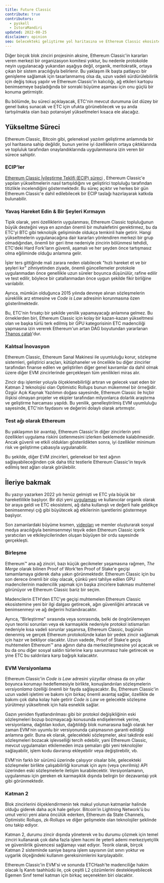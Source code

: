 ```yaml
---
title: Future Classic
contribute: true
contributors:
  - pyskell
  - IstoraMandiri
updated: 2022-08-25
disclaimer: opinion
seo: Gelecekteki geliştirme yol haritasına ve Ethereum Classic ekosisteminde kararların nasıl alındığına, geçmişine ve ilkelerine dayanarak genel bir bakış.
---
```


Diğer birçok blok zinciri projesinin aksine, Ethereum Classic'in kararları veren merkezi bir organizasyon komitesi yoktur, bu nedenle protokolde neyin uygulanacağı yukarıdan aşağıya değil, organik, meritokratik, ortaya çıkan bir sistem aracılığıyla belirlenir. Bu yaklaşım ilk başta patlayıcı bir genişleme sağlamak için tasarlanmamış olsa da, uzun vadeli sürdürülebilirlik için değiş tokuş yapılır ve Ethereum Classic'in kalıcılığı, ağ etkileri kartopu benimsemeye başladığında bir sonraki büyüme aşaması için onu güçlü bir konuma getirmiştir.

Bu bölümde, bu süreci açıklayacak, ETC'nin mevcut durumuna üst düzey bir genel bakış sunacak ve ETC için ufukta görünebilecek ve şu anda tartışılmakta olan bazı potansiyel yükseltmeleri kısaca ele alacağız.

## Yükseltme Süreci

Ethereum Classic, Bitcoin gibi, geleneksel yazılım geliştirme anlamında bir yol haritasına sahip değildir, bunun yerine iyi özelliklerin ortaya çıktıklarında ve topluluk tarafından onaylandıklarında uygulanmasına izin veren bir sürece sahiptir.

### ECIP'ler

[Ethereum Classic İyileştirme Teklifi (ECIP) süreci](/development/ecips) , Ethereum Classic'e yapılan yükseltmelerin nasıl tartışıldığını ve geliştirici topluluğu tarafından titizlikle incelendiğini göstermektedir. Bu süreç açıktır ve herkes bir gün Ethereum Classic'e dahil edilebilecek bir ECIP taslağı hazırlayarak katkıda bulunabilir.

### Yavaş Hareket Edin & Bir Şeyleri Kırmayın

Tipik olarak, yeni özelliklerin uygulanması, Ethereum Classic topluluğunun büyük desteğini veya en azından önemli bir muhalefetini gerektirmez, bu da ETC'yi BTC gibi teknolojik gelişiminde oldukça temkinli hale getirir. Hangi yükseltmelerin uygulanacağına dair kararları yönlendiren merkezi bir grup olmadığından, önemli bir geri itme nedeniyle zincirin bölünmesi tehdidi, ETC'deki Hard Fork'ların güvenli, aşamalı ve her şeyden önce tartışmasız olma eğiliminde olduğu anlamına gelir.

İşler ters gittiğinde mali zarara neden olabilecek "hızlı hareket et ve bir şeyleri kır" zihniyetinden ziyade, önemli güncellemeler protokole uygulanmadan önce genellikle uzun süreler boyunca düşünülür, rafine edilir ve test edilir, böylece bir çatallanmadan önce uygun şekilde fikir birliğine varılabilir.

Ayrıca, mümkün olduğunca 2015 yılında devreye alınan sözleşmelerin süreklilik arz etmesine ve _Code is Law_ adresinin korunmasına özen gösterilmektedir.

Bu, ETC'nin fırsatçı bir şekilde yenilik yapamayacağı anlamına gelmez. Bu örneklerden biri, Ethereum Classic için kolay bir kazan-kazan yükseltmesi olan ve başka türlü terk edilmiş bir GPU kategorisinin ETC madenciliği yapmasına izin vererek Ethereum'un artan DAG boyutundan yararlanan [Thanos çatalı](/knowledge/forks#thanos)'dur.

### Kalıtsal İnovasyon

Ethereum Classic, Ethereum Sanal Makinesi ile uyumluluğu korur, sözleşme sistemleri, geliştirici araçları, kütüphaneler ve öncelikle bu diğer zincirler tarafından finanse edilen ve geliştirilen diğer genel kavramlar da dahil olmak üzere diğer EVM zincirlerinde gerçekleşen tüm yenilikleri miras alır.

Zincir dışı işlemler yoluyla ölçeklenebilirliği artıran ve gelecek vaat eden bir Katman 2 teknolojisi olan Optimistic Rollups bunun mükemmel bir örneğidir. Özgür Açık Kaynak Yazılımın doğası sayesinde, Ethereum Classic ile hiçbir ilişkisi olmayan projeler ve ekipler tarafından milyonlarca dolarlık araştırma ve geliştirme harcaması yapıldı. Bu yenilik, genelleştirilmiş EVM uyumluluğu sayesinde, ETC'nin faydasını ve değerini dolaylı olarak artırmıştır.

### Test ağı olarak Ethereum

Bu yaklaşımın bir avantajı, Ethereum Classic'in diğer zincirlerin yeni özellikleri uygulama riskini üstlenmesini izlerken beklemede kalabilmesidir. Ancak güvenli ve etkili oldukları gösterildikten sonra, iyi özellikler minimum risk ve geliştirme çabasıyla uygulanabilir.

Bu şekilde, diğer EVM zincirleri, geleneksel bir test ağının sağlayabileceğinden çok daha titiz testlerle Ethereum Classic'in teşvik edilmiş test ağları olarak görülebilir.

## İleriye bakmak

Bu yazıyı yazarken 2022 yılı henüz gelmişti ve ETC yıla büyük bir hareketlilikle başlıyor. Bir dizi yeni [uygulaması](/services/apps) ve kullanıcılar organik olarak bir araya geldi ve ETC ekosistemi, ağ daha kullanışlı ve değerli hale geldikçe benimsenmeyi çığ gibi büyütecek ağ etkilerinin işaretlerini göstermeye başlıyor.

Son zamanlardaki büyüme kısmen, [videoları](/videos) ve memler oluşturarak sosyal medya aracılığıyla benimsenmeyi teşvik eden Ethereum Classic içerik yaratıcıları ve etkileyicilerinden oluşan büyüyen bir ordu sayesinde gerçekleşti.

### Birleşme

Ethereum™ ana ağ zinciri, bazı küçük gecikmeler yaşamasına rağmen, _The Merge_ olarak bilinen Proof of Work'ten Proof of Stake'e geçişi tamamlamaya giderek daha yakın görünmektedir. Ethereum Classic için bu son derece önemli bir olay olacak, çünkü yeni tahliye edilen GPU madencilerinin madencilik yapmak için başka zincirlere bakması muhtemel görünüyor ve Ethereum Classic bariz bir seçim.

Madencilerin ETH'den ETC'ye geçişi muhtemelen Ethereum Classic ekosistemine yeni bir ilgi dalgası getirecek, ağın güvenliğini artıracak ve benimsenmeyi ve ağ değerini hızlandıracaktır.

Ayrıca, "Birleştirme" sırasında veya sonrasında, belki de öngörülemeyen oyun teorisi sorunları veya ek karmaşıklık nedeniyle protokol istismarları nedeniyle kısa vadeli sorunlar yaşanırsa, Ethereum Classic, bugünün denenmiş ve gerçek Ethereum protokolünde kalan bir yedek zincir sağlamak için hazır ve bekliyor olacaktır. Uzun vadede, Proof of Stake'e geçiş muhtemelen Ethereum™ ana ağının daha da merkezileşmesine yol açacak ve bu da onu diğer sosyal saldırı türlerine karşı savunmasız hale getirecek ve yine ETC bu saldırılara karşı bağışık kalacaktır.

### EVM Versiyonlama

Ethereum Classic'in _Code is Law_ adresini yüzyıllar olmasa da on yıllar boyunca korumayı hedeflemesiyle birlikte, konuşlandırılan sözleşmelerin _versiyonlama_ özelliği önemli bir fayda sağlayacaktır. Bu, Ethereum Classic'in uzun vadeli işletimi ve bakımı için birkaç önemli avantaj sağlar, özellikle de bakımı çok daha kolay hale getirir _Code is Law_ ve gelecekte sözleşme yürütmeyi yükseltmek için hala esneklik sağlar.

Gazın yeniden fiyatlandırılması gibi bir protokol değişikliğinin eski sözleşmeleri bozup bozmayacağı konusunda endişelenmek yerine, versiyonlama, dağıtılan kodun, dağıtıldığı blok numarasına bağlı olarak her zaman EVM'nin uyumlu bir versiyonunda çalışmasının garanti edildiği anlamına gelir. Buna ek olarak, gelecekteki sözleşmeler, aksi takdirde eski sözleşmeleri bozacak işlevselliği tercih edebilir, yani Ethereum Classic, mevcut uygulamaları etkilemeden imza şemaları gibi yeni teknolojiler sağlayabilir, işlem kodu davranışı ekleyebilir veya değiştirebilir, vb.

EVM'nin farklı bir sürümü üzerinde çalışıyor olsalar bile, gelecekteki sözleşmeler birlikte çalışabilirliği korumak için aynı (veya çevrilmiş) API üzerinden eski sözleşmelerle iletişim kurabilecektir. Versiyonlamanın, uygulanması için gereken ek karmaşıklık dışında belirgin bir dezavantajı yok gibi görünmektedir.

### Katman 2

Blok zincirlerini ölçeklendirmenin tek makul yolunun katmanlar halinde olduğu giderek daha açık hale geliyor. Bitcoin'in Lightning Network'ü bu umut verici yeni alana öncülük ederken, Ethereum da State Channels, Optimistic Rollups, zk-Rollups ve diğer gelişmekte olan teknolojiler şeklinde onu takip ediyor.

Katman 2, durumu zincir dışında yöneterek ve bu durumu çözmek için temel zinciri kullanarak çok daha fazla işlem hacmi ile yeterli ademi merkeziyetçilik ve güvenilirlik güvencesi sağlamayı vaat ediyor. Teorik olarak, birçok Katman 2 sisteminde saniye başına işlem sayısının üst sınırı yoktur ve uygarlık ölçeğindeki kullanım gereksinimlerini karşılayabilir.

Ethereum Classic'in EVM'si ve sonunda ETCHash'te madenciliğe hakim olacak İş Kanıtı taahhüdü ile, çok çeşitli L2 çözümlerini destekleyebilecek Egemen Sınıf temel katman için birkaç seçenekten biri olacaktır.
